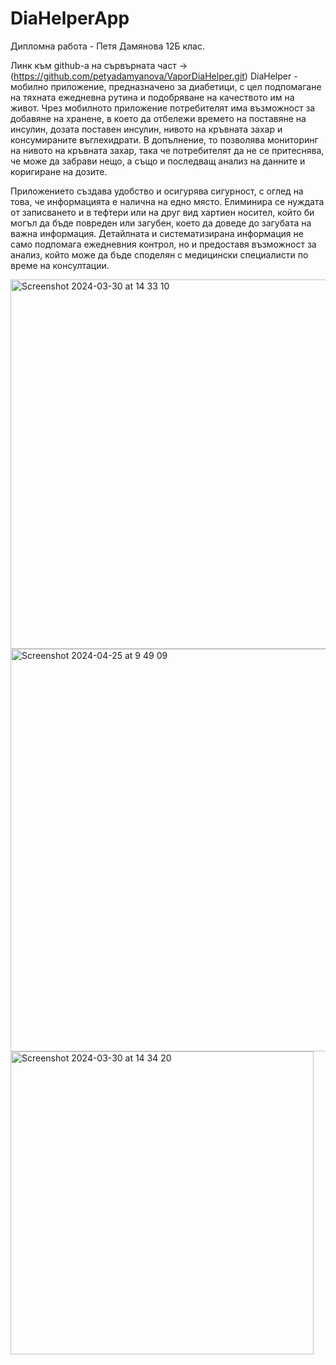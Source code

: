 # DiaHelperApp

Дипломна работа - Петя Дамянова 12Б клас.

Линк към github-a на сървърната част -> (https://github.com/petyadamyanova/VaporDiaHelper.git)
DiaHelper - мобилно приложение, предназначено за диабетици, с цел подпомагане на тяхната ежедневна рутина и подобряване на качеството им на живот. Чрез мобилното приложение потребителят има възможност за добавяне на хранене, в което да отбележи времето на поставяне на инсулин, дозата поставен инсулин, нивото на кръвната захар и консумираните въглехидрати. В допълнение, то позволява мониторинг на нивото на кръвната  захар, така че потребителят да не се притеснява, че може да забрави нещо, а също и последващ анализ на данните и коригиране на дозите. 

Приложението създава удобство и осигурява сигурност, с оглед на това, че информацията е налична на едно място. Елиминира се нуждата от записването и в тефтери или на друг вид хартиен носител, който би могъл да бъде повреден или загубен, което да доведе до загубата на важна информация. Детайлната и систематизирана информация не само подпомага ежедневния контрол, но и предоставя възможност за анализ, който може да бъде споделян с медицински специалисти по време на консултации.


<img width="591" alt="Screenshot 2024-03-30 at 14 33 10" src="https://github.com/petyadamyanova/DiaHelperApp/assets/72454123/1c137e71-9b43-480d-ac27-7c0c06ed432e">
<img width="644" alt="Screenshot 2024-04-25 at 9 49 09" src="https://github.com/petyadamyanova/DiaHelperApp/assets/72454123/108135f6-083a-4e44-a828-b723b9bdcb09">
<img width="485" alt="Screenshot 2024-03-30 at 14 34 20" src="https://github.com/petyadamyanova/DiaHelperApp/assets/72454123/bf1c4045-0b19-48ad-8e0e-c37500021528">
